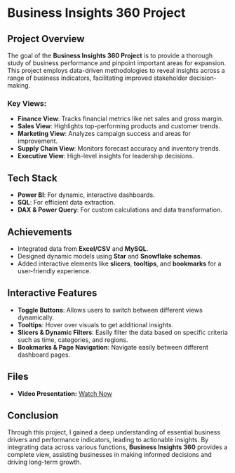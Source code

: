 # Business Insights 360 Project

## Project Overview
The goal of the **Business Insights 360 Project** is to provide a thorough study of business performance and pinpoint important areas for expansion. This project employs data-driven methodologies to reveal insights across a range of business indicators, facilitating improved stakeholder decision-making.

### Key Views:
- **Finance View**: Tracks financial metrics like net sales and gross margin.
- **Sales View**: Highlights top-performing products and customer trends.
- **Marketing View**: Analyzes campaign success and areas for improvement.
- **Supply Chain View**: Monitors forecast accuracy and inventory trends.
- **Executive View**: High-level insights for leadership decisions.

## Tech Stack
- **Power BI**: For dynamic, interactive dashboards.
- **SQL**: For efficient data extraction.
- **DAX & Power Query**: For custom calculations and data transformation.

## Achievements
- Integrated data from **Excel/CSV** and **MySQL**.
- Designed dynamic models using **Star** and **Snowflake schemas**.
- Added interactive elements like **slicers**, **tooltips**, and **bookmarks** for a user-friendly experience.

## Interactive Features
- **Toggle Buttons**: Allows users to switch between different views dynamically.
- **Tooltips**: Hover over visuals to get additional insights.
- **Slicers & Dynamic Filters**: Easily filter the data based on specific criteria such as time, categories, and regions.
- **Bookmarks & Page Navigation**: Navigate easily between different dashboard pages.

## Files
- **Video Presentation:** [Watch Now](bit.ly/4bMLoOc)

## Conclusion
Through this project, I gained a deep understanding of essential business drivers and performance indicators, leading to actionable insights. By integrating data across various functions, **Business Insights 360** provides a complete view, assisting businesses in making informed decisions and driving long-term growth.
